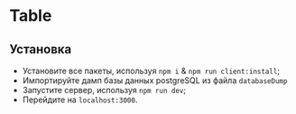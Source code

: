 # Table 

## Установка

- Установите все пакеты, используя `npm i` & `npm run client:install`;
- Импортируйте дамп базы данных postgreSQL из файла `databaseDump`
- Запустите сервер, используя `npm run dev`;
- Перейдите на `localhost:3000`.
